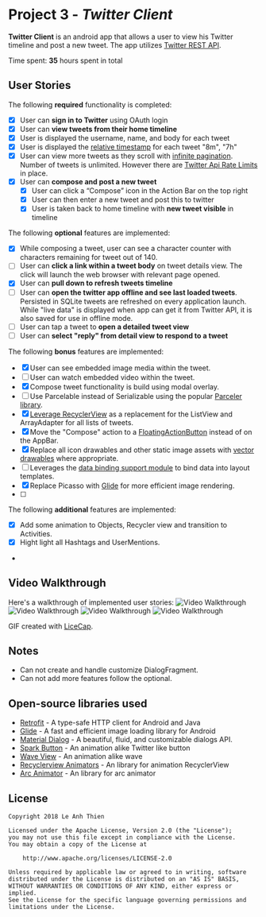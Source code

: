 # Project 3 - *Twitter Client*

**Twitter Client** is an android app that allows a user to view his Twitter timeline and post a new tweet. The app utilizes [Twitter REST API](https://dev.twitter.com/rest/public).

Time spent: **35** hours spent in total

## User Stories

The following **required** functionality is completed:

* [x]	User can **sign in to Twitter** using OAuth login
* [x]	User can **view tweets from their home timeline**
  * [x] User is displayed the username, name, and body for each tweet
  * [x] User is displayed the [relative timestamp](https://gist.github.com/nesquena/f786232f5ef72f6e10a7) for each tweet "8m", "7h"
  * [x] User can view more tweets as they scroll with [infinite pagination](http://guides.codepath.com/android/Endless-Scrolling-with-AdapterViews-and-RecyclerView). Number of tweets is unlimited.
    However there are [Twitter Api Rate Limits](https://dev.twitter.com/rest/public/rate-limiting) in place.
* [x] User can **compose and post a new tweet**
  * [x] User can click a “Compose” icon in the Action Bar on the top right
  * [x] User can then enter a new tweet and post this to twitter
  * [x] User is taken back to home timeline with **new tweet visible** in timeline

The following **optional** features are implemented:

* [x] While composing a tweet, user can see a character counter with characters remaining for tweet out of 140.
* [ ] User can **click a link within a tweet body** on tweet details view. The click will launch the web browser with relevant page opened.
* [x] User can **pull down to refresh tweets timeline**
* [ ] User can **open the twitter app offline and see last loaded tweets**. Persisted in SQLite tweets are refreshed on every application launch. While "live data" is displayed when app can get it from Twitter API, it is also saved for use in offline mode.
* [ ] User can tap a tweet to **open a detailed tweet view**
* [ ] User can **select "reply" from detail view to respond to a tweet**

The following **bonus** features are implemented:

* [x] User can see embedded image media within the tweet.
* [ ] User can watch embedded video within the tweet.
* [x] Compose tweet functionality is build using modal overlay.
* [ ] Use Parcelable instead of Serializable using the popular [Parceler library](http://guides.codepath.com/android/Using-Parceler).
* [x] [Leverage RecyclerView](http://guides.codepath.com/android/Using-the-RecyclerView) as a replacement for the ListView and ArrayAdapter for all lists of tweets.
* [x] Move the "Compose" action to a [FloatingActionButton](https://github.com/codepath/android_guides/wiki/Floating-Action-Buttons) instead of on the AppBar.
* [x] Replace all icon drawables and other static image assets with [vector drawables](http://guides.codepath.com/android/Drawables#vector-drawables) where appropriate.
* [ ] Leverages the [data binding support module](http://guides.codepath.com/android/Applying-Data-Binding-for-Views) to bind data into layout templates.
* [x] Replace Picasso with [Glide](http://inthecheesefactory.com/blog/get-to-know-glide-recommended-by-google/en) for more efficient image rendering.
* [ ] 

The following **additional** features are implemented:

* [x] Add some animation to Objects, Recycler view and transition to Activities.
* [x] Hight light all Hashtags and UserMentions.
*

## Video Walkthrough

Here's a walkthrough of implemented user stories:
<img src="https://i.imgur.com/xXW2QgB.gif"  title='Video Walkthrough' width='' alt='Video Walkthrough' />
<img src="https://i.imgur.com/BU8Qb18.gif"  title='Video Walkthrough' width='' alt='Video Walkthrough' />
<img src="https://i.imgur.com/eKciq7R.gif"  title='Video Walkthrough' width='' alt='Video Walkthrough' />
<img src="https://i.imgur.com/2NirPuy.gif"  title='Video Walkthrough' width='' alt='Video Walkthrough' />



GIF created with [LiceCap](http://www.cockos.com/licecap/).

## Notes

 - Can not create and handle customize DialogFragment.
 - Can not add more features follow the optional.

## Open-source libraries used

- [Retrofit](http://square.github.io/retrofit/) - A type-safe HTTP client for Android and Java
- [Glide](https://bumptech.github.io/glide/) - A fast and efficient image loading library for Android 
- [Material Dialog](https://github.com/afollestad/material-dialogs) - A beautiful, fluid, and customizable dialogs API. 
- [Spark Button]() - An animation alike Twitter like button
- [Wave View]() - An animation alike wave
- [Recyclerview Animators]() - An library for animation RecyclerView
- [Arc Animator]() - An library for arc animator

## License

    Copyright 2018 Le Anh Thien

    Licensed under the Apache License, Version 2.0 (the "License");
    you may not use this file except in compliance with the License.
    You may obtain a copy of the License at

        http://www.apache.org/licenses/LICENSE-2.0

    Unless required by applicable law or agreed to in writing, software
    distributed under the License is distributed on an "AS IS" BASIS,
    WITHOUT WARRANTIES OR CONDITIONS OF ANY KIND, either express or implied.
    See the License for the specific language governing permissions and
    limitations under the License.
